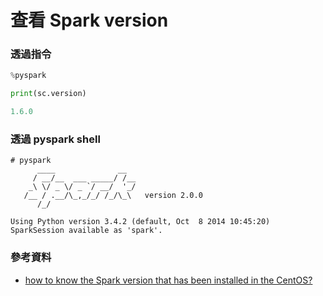 # 查看 Spark version

### 透過指令

```python
%pyspark

print(sc.version)

1.6.0
```

### 透過 pyspark shell

```
# pyspark
      ____              __
     / __/__  ___ _____/ /__
    _\ \/ _ \/ _ `/ __/  '_/
   /__ / .__/\_,_/_/ /_/\_\   version 2.0.0
      /_/

Using Python version 3.4.2 (default, Oct  8 2014 10:45:20)
SparkSession available as 'spark'.
```

### 參考資料

- [how to know the Spark version that has been installed in the CentOS?](http://stackoverflow.com/questions/29689960/how-to-know-the-spark-version-that-has-been-installed-in-the-centos)
